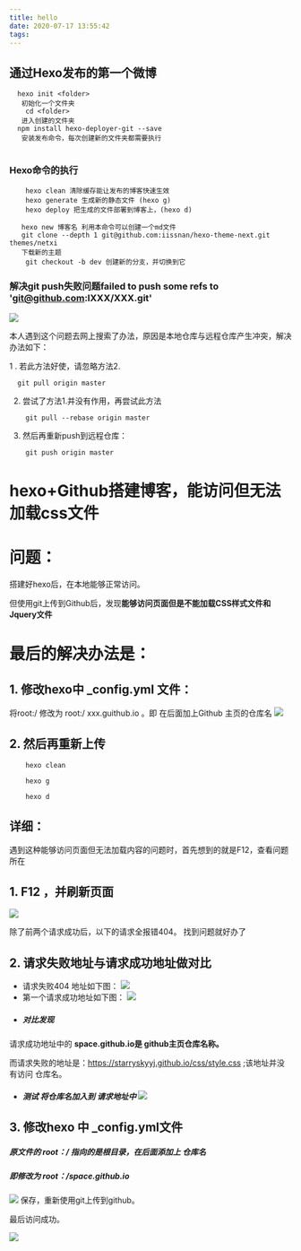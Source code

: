 ```yaml
---
title: hello
date: 2020-07-17 13:55:42
tags:
---
```

## 通过Hexo发布的第一个微博

```
  hexo init <folder>
   初始化一个文件夹
    cd <folder>
   进入创建的文件夹
  npm install hexo-deployer-git --save
   安装发布命令，每次创建新的文件夹都需要执行
    
```
### Hexo命令的执行

``` 
    hexo clean 清除缓存能让发布的博客快速生效
    hexo generate 生成新的静态文件 (hexo g)
    hexo deploy 把生成的文件部署到博客上，(hexo d)
```

``` 
   hexo new 博客名 利用本命令可以创建一个md文件
   git clone --depth 1 git@github.com:iissnan/hexo-theme-next.git themes/netxi
   下载新的主题
    git checkout -b dev 创建新的分支，并切换到它
```
### 解决git push失败问题failed to push some refs to 'git@github.com:lXXX/XXX.git'
 ![](https://img-blog.csdnimg.cn/20190813161313331.png?x-oss-process=image/watermark,type_ZmFuZ3poZW5naGVpdGk,shadow_10,text_aHR0cHM6Ly9ibG9nLmNzZG4ubmV0L2xpdWhwMTIz,size_16,color_FFFFFF,t_70)
 
 本人遇到这个问题去网上搜索了办法，原因是本地仓库与远程仓库产生冲突，解决办法如下：
 
 1 . 若此方法好使，请忽略方法2.
 
``` 
  git pull origin master 
```
2. 尝试了方法1.并没有作用，再尝试此方法

```
    git pull --rebase origin master
```

3. 然后再重新push到远程仓库：

```
    git push origin master
```
# hexo+Github搭建博客，能访问但无法加载css文件
# 问题：
搭建好hexo后，在本地能够正常访问。

但使用git上传到Github后，发现**能够访问页面但是不能加载CSS样式文件和Jquery文件**

# 最后的解决办法是：
## 1. 修改hexo中 _config.yml 文件：
将root:/  修改为 root:/ xxx.guithub.io 。即 在后面加上Github 主页的仓库名
![](https://img-blog.csdn.net/20181025133243544?watermark/2/text/aHR0cHM6Ly9ibG9nLmNzZG4ubmV0L1N0YXJyeWFTa3k=/font/5a6L5L2T/fontsize/400/fill/I0JBQkFCMA==/dissolve/70)

## 2. 然后再重新上传
```
    hexo clean
    
    hexo g
    
    hexo d
```
## 详细：

遇到这种能够访问页面但无法加载内容的问题时，首先想到的就是F12，查看问题所在

## 1. F12 ，并刷新页面
![](https://img-blog.csdn.net/20181025131537808?watermark/2/text/aHR0cHM6Ly9ibG9nLmNzZG4ubmV0L1N0YXJyeWFTa3k=/font/5a6L5L2T/fontsize/400/fill/I0JBQkFCMA==/dissolve/70)

除了前两个请求成功后，以下的请求全报错404。 找到问题就好办了

## 2. 请求失败地址与请求成功地址做对比

* 请求失败404 地址如下图： ![](https://img-blog.csdn.net/20181025131823226?watermark/2/text/aHR0cHM6Ly9ibG9nLmNzZG4ubmV0L1N0YXJyeWFTa3k=/font/5a6L5L2T/fontsize/400/fill/I0JBQkFCMA==/dissolve/70)
* 第一个请求成功地址如下图： ![](https://img-blog.csdn.net/20181025132303933?watermark/2/text/aHR0cHM6Ly9ibG9nLmNzZG4ubmV0L1N0YXJyeWFTa3k=/font/5a6L5L2T/fontsize/400/fill/I0JBQkFCMA==/dissolve/70)
* ##### 对比发现
 请求成功地址中的 **space.github.io是 github主页仓库名称。**

而请求失败的地址是：https://starryskyyj.github.io/css/style.css ;该地址并没有访问 仓库名。
* ##### 测试 将仓库名加入到 请求地址中 ![](https://img-blog.csdn.net/20181025132815446?watermark/2/text/aHR0cHM6Ly9ibG9nLmNzZG4ubmV0L1N0YXJyeWFTa3k=/font/5a6L5L2T/fontsize/400/fill/I0JBQkFCMA==/dissolve/70)
## 3.  修改hexo 中 _config.yml文件

##### 原文件的 root：/  指向的是根目录，在后面添加上 仓库名
     
#####  即修改为 root：/space.github.io

![](https://img-blog.csdn.net/20181025133243544?watermark/2/text/aHR0cHM6Ly9ibG9nLmNzZG4ubmV0L1N0YXJyeWFTa3k=/font/5a6L5L2T/fontsize/400/fill/I0JBQkFCMA==/dissolve/70)
保存，重新使用git上传到github。

最后访问成功。

![](https://img-blog.csdn.net/20181025133502952?watermark/2/text/aHR0cHM6Ly9ibG9nLmNzZG4ubmV0L1N0YXJyeWFTa3k=/font/5a6L5L2T/fontsize/400/fill/I0JBQkFCMA==/dissolve/70)

